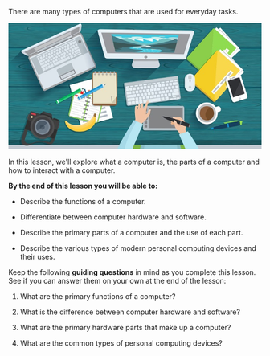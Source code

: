 There are many types of computers that are used for everyday tasks.

![Various computing devices illustrated](../media/Computers_Illustration.jpg)

In this lesson, we'll explore what a computer is, the parts of a computer and how to interact with a computer.

**By the end of this lesson you will be able to:**

*   Describe the functions of a computer.

*   Differentiate between computer hardware and software.

*   Describe the primary parts of a computer and the use of each part.

*   Describe the various types of modern personal computing devices and their uses.

Keep the following **guiding questions** in mind as you complete this lesson. See if you can answer them on your own at the end of the lesson:

1.  What are the primary functions of a computer?

2.  What is the difference between computer hardware and software?

3.  What are the primary hardware parts that make up a computer?

4.  What are the common types of personal computing devices?